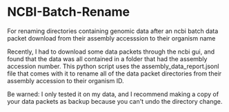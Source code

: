 # NCBI-Batch-Rename


For renaming directories containing genomic data after an ncbi batch data packet download from their assembly accesssion to their organism name

Recently, I had to download some data packets through the ncbi gui, and found that the data was all contained in a folder that had the assembly accession number. This python script uses the assembly_data_report.jsonl file that comes with it to rename all of the data packet directories from their assembly accession to their organism ID. 

Be warned: I only tested it on my data, and I recommend making a copy of your data packets as backup because you can't undo the directory change.

